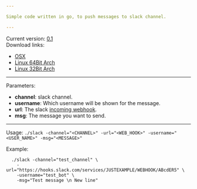 ```yaml
---

Simple code written in go, to push messages to slack channel.

---
```


Current version: [0.1](https://github.com/berkil/slack-push-message/releases/tag/0.1)  
Download links:  
  * [OSX](https://github.com/berkil/slack-push-message/files/1528417/slack_OSX.zip)
  * [Linux 64Bit Arch](https://github.com/berkil/slack-push-message/files/1528422/slack_Linux_64.zip)
  * [Linux 32Bit Arch](https://github.com/berkil/slack-push-message/files/1528423/slack_Linux_32.zip)

---

Parameters:  
  * **channel**: slack channel.  
  * **username**: Which username will be shown for the message.  
  * **url**: The slack [incoming webhook](https://api.slack.com/incoming-webhooks).  
  * **msg**: The message you want to send.  
  
---

Usage:
  `./slack -channel="<CHANNEL>" -url="<WEB_HOOK>" -username="<USER_NAME>" -msg="<MESSAGE>"`

Example:
  ~~~
    ./slack -channel="test_channel" \
      -url="https://hooks.slack.com/services/JUSTEXAMPLE/WEBHOOK/ABcdER5" \
      -username="test_bot" \
      -msg="Test message \n New line"
  ~~~
